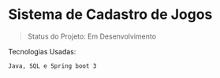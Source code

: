# Sistema de Cadastro de Jogos

> Status do Projeto: Em Desenvolvimento

Tecnologias Usadas:
```
Java, SQL e Spring boot 3
```
